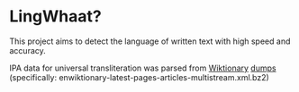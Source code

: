 # LingWhaat?

This project aims to detect the language of written text with high speed and accuracy.

IPA data for universal transliteration was parsed from [Wiktionary](https://en.wiktionary.org/wiki/Wiktionary:Main_Page) [dumps](https://dumps.wikimedia.org/enwiktionary/latest/) (specifically: enwiktionary-latest-pages-articles-multistream.xml.bz2)